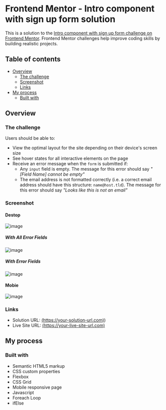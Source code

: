 # Frontend Mentor - Intro component with sign up form solution

This is a solution to the [Intro component with sign up form challenge on Frontend Mentor](https://www.frontendmentor.io/challenges/intro-component-with-signup-form-5cf91bd49edda32581d28fd1). Frontend Mentor challenges help improve coding skills by building realistic projects. 

## Table of contents

- [Overview](#overview)
  - [The challenge](#the-challenge)
  - [Screenshot](#screenshot)
  - [Links](#links)
- [My process](#my-process)
  - [Built with](#built-with)

## Overview

### The challenge

Users should be able to:

- View the optimal layout for the site depending on their device's screen size
- See hover states for all interactive elements on the page
- Receive an error message when the `form` is submitted if:
    - Any `input` field is empty. The message for this error should say *"[Field Name] cannot be empty"*
    - The email address is not formatted correctly (i.e. a correct email address should have this structure: `name@host.tld`). The message for this error should say *"Looks like this is not an email"*

### Screenshot
#### Destop
![image](https://github.com/KJabeen/Intro-Component-with-Signup-Form/assets/126177876/4f3b6145-2430-459d-8ef7-4484be3441a1)

##### With All Error Fields
![image](https://github.com/KJabeen/Intro-Component-with-Signup-Form/assets/126177876/c837ec7e-9c78-484f-8fe9-4d35f3fbb5e9)


##### With Error Fields
![image](https://github.com/KJabeen/Intro-Component-with-Signup-Form/assets/126177876/41283ee3-b40b-4729-95b0-9ffa75494e7f)

#### Mobie
![image](https://github.com/KJabeen/Intro-Component-with-Signup-Form/assets/126177876/345ad740-713a-4ee7-bbf9-bfdbcd8d8452)



### Links

- Solution URL: [(https://your-solution-url.com)](https://github.com/KJabeen/Intro-Component-with-Signup-Form))
- Live Site URL: [(https://your-live-site-url.com)](https://kjabeen.github.io/Intro-Component-with-Signup-Form/)

## My process

### Built with

- Semantic HTML5 markup
- CSS custom properties
- Flexbox
- CSS Grid
- Mobile responsive page
- Javascript
- Foreach Loop
- ifElse 

